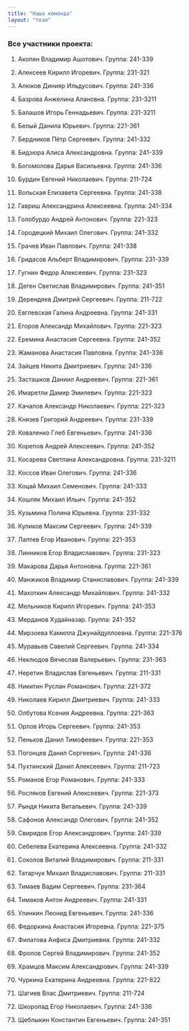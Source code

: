 ```yaml
---
title: "Наша команда"
layout: "team"
---
```

### Все участники проекта:
1. Акопян Владимир Ашотович. Группа: 241-339

2. Алексеев Кирилл Игоревич. Группа: 231-321

3. Алюков Динияр Ильдусович. Группа: 241-336

4. Базрова Анжелина Алановна. Группа: 231-3211

5. Балашов Игорь Геннадьевич. Группа: 231-3211

6. Белый Данила Юрьевич. Группа: 221-361

7. Бердников Пётр Сергеевич. Группа: 241-332

8. Бидзюра Алиса Александровна. Группа: 241-339

9. Богомолова Дарья Васильевна. Группа: 241-336

10. Бурдин Евгений Николаевич. Группа: 211-724

11. Вольская Елизавета Сергеевна. Группа: 241-338

12. Гавриш Александрина Алексеевна. Группа: 241-334

13. Голобурдо Андрей Антонович. Группа: 221-323

14. Городецкий Михаил Олегович. Группа: 241-332

15. Грачев Иван Павлович. Группа: 241-338

16. Гридасов Альберт Владимирович. Группа: 231-339

17. Гугнин Федор Алексеевич. Группа: 231-323

18. Деген Светислав Владимирович. Группа: 241-351

19. Дерендяев Дмитрий Сергеевич. Группа: 211-722

20. Евглевская Галина Андреевна. Группа: 241-331

21. Егоров Александр Михайлович. Группа: 221-323

22. Еремина Анастасия Сергеевна. Группа: 241-352

23. Жаманова Анастасия Павловна. Группа: 241-336

24. Зайцев Никита Дмитриевич. Группа: 241-336

25. Засташков Даниил Андреевич. Группа: 221-361

26. Имаретли Дамир Эмилевич. Группа: 221-323

27. Качалов Александр Николаевич. Группа: 221-323

28. Князев Григорий Андреевич. Группа: 231-339

29. Коваленко Глеб Евгеньевич. Группа: 241-336

30. Корепов Андрей Алексеевич. Группа: 241-352

31. Косарева Светлана Александровна. Группа: 231-3211

32. Коссов Иван Олегович. Группа: 241-336

33. Коцай Михаил Семенович. Группа: 241-333

34. Кошляк Михаил Ильич. Группа: 241-352

35. Кузьмина Полина Юрьевна. Группа: 231-332

36. Куликов Максим Сергеевич. Группа: 241-339

37. Лаптев Егор Иванович. Группа: 221-353

38. Линников Егор Владиславович. Группа: 231-323

39. Макарова Дарья Антоновна. Группа: 221-361

40. Манжиков Владимир Станиславович. Группа: 241-339

41. Махоткин Александр Михайлович. Группа: 241-332

42. Мельников Кирилл Игоревич. Группа: 241-353

43. Мерданов Худайназар. Группа: 241-352

44. Мирзоева Камилла Джунайдуллоевна. Группа: 221-376

45. Муравьев Савелий Сергеевич. Группа: 241-334

46. Неклюдов Вячеслав Валерьевич. Группа: 231-363

47. Неретин Владислав Евгеньевич. Группа: 211-331

48. Никитин Руслан Романович. Группа: 221-372

49. Николаев Кирилл Дмитриевич. Группа: 241-333

50. Олбутова Ксения Андреевна. Группа: 221-363

51. Орлов Игорь Сергеевич. Группа: 241-353

52. Пеньков Данил Тимофеевич. Группа: 221-353

53. Погонцев Данил Сергеевич. Группа: 241-336

54. Пухтинский Данил Алексеевич. Группа: 211-723

55. Романов Егор Романович. Группа: 241-333

56. Росляков Евгений Алексеевич. Группа: 221-373

57. Рындя Никита Витальевич. Группа: 241-339

58. Сафонов Александр Олегович. Группа: 241-352

59. Свиридов Егор Александрович. Группа: 241-339

60. Себелева Екатерина Алексеевна. Группа: 241-332

61. Соколов Виталий Владимирович. Группа: 211-331

62. Татарчук Михаил Владиславович. Группа: 211-331

63. Тимаев Вадим Сергеевич. Группа: 231-364

64. Тимаков Антон Андреевич. Группа: 241-331

65. Улинкин Леонид Евгеньевич. Группа: 241-336

66. Федоркина Анастасия Игоревна. Группа: 221-375

67. Филатова Анфиса Дмитриевна. Группа: 241-332

68. Фролов Сергей Владимирович. Группа: 241-352

69. Храмцов Максим Александрович. Группа: 241-339

70. Чуркина Екатерина Андреевна. Группа: 221-822

71. Шагиев Влас Дмитриевич. Группа: 211-724

72. Шкоропад Егор Николаевич. Группа: 241-336

73. Щеблыкин Константин Евгеньевич. Группа: 241-351
